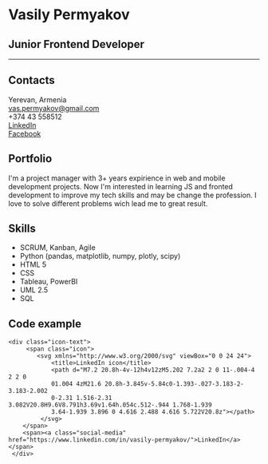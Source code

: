 # Vasily Permyakov
## Junior Frontend Developer
******
## Contacts
Yerevan, Armenia  
vas.permyakov@gmail.com  
+374 43 558512  
[LinkedIn](https://www.linkedin.com/in/vasily-permyakov/)  
[Facebook](https://www.facebook.com/vaspermyakov/)  
## Portfolio
I'm a project manager with 3+ years expirience in web and mobile development projects. Now I'm interested in learning JS and fronted development to improve my tech skills and may be change the profession.
I love to solve different problems wich lead me to great result.
## Skills
* SCRUM, Kanban, Agile
* Python (pandas, matplotlib, numpy, plotly, scipy)
* HTML 5
* CSS
* Tableau, PowerBI
* UML 2.5
* SQL
## Code example
```
<div class="icon-text">
     <span class="icon">
        <svg xmlns="http://www.w3.org/2000/svg" viewBox="0 0 24 24">
            <title>LinkedIn icon</title>
            <path d="M7.2 20.8h-4v-12h4v12zM5.202 7.2a2 2 0 11-.004-4 2 2 0
            01.004 4zM21.6 20.8h-3.845v-5.84c0-1.393-.027-3.183-2-3.183-2.002
            0-2.31 1.516-2.31 3.082V20.8H9.6V8.791h3.69v1.64h.054c.512-.944 1.768-1.939
            3.64-1.939 3.896 0 4.616 2.488 4.616 5.722V20.8z"></path>
         </svg>
    </span>
    <span><a class="social-media" href="https://www.linkedin.com/in/vasily-permyakov/">LinkedIn</a></span>
 </div>
```
